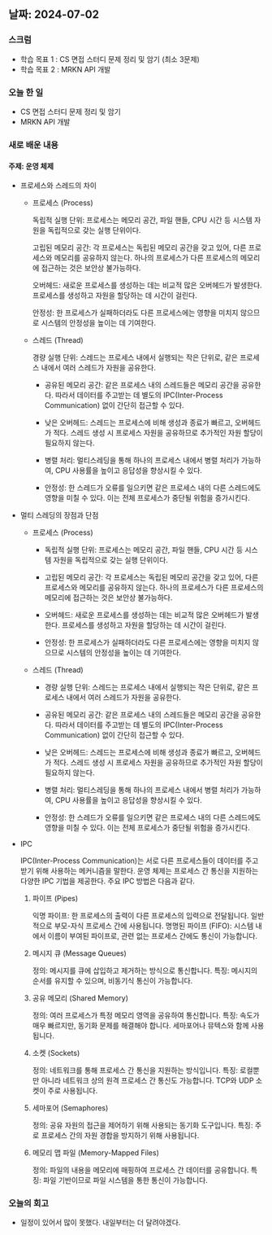 ## 날짜: 2024-07-02

### 스크럼
- 학습 목표 1 : CS 면접 스터디 문제 정리 및 암기 (최소 3문제)
- 학습 목표 2 : MRKN API 개발

### 오늘 한 일
- CS 면접 스터디 문제 정리 및 암기
- MRKN API 개발

### 새로 배운 내용
#### 주제: 운영 체제
- 프로세스와 스레드의 차이


    - 프로세스 (Process)


        독립적 실행 단위: 프로세스는 메모리 공간, 파일 핸들, CPU 시간 등 시스템 자원을 독립적으로 갖는 실행 단위이다.

        고립된 메모리 공간: 각 프로세스는 독립된 메모리 공간을 갖고 있어, 다른 프로세스와 메모리를 공유하지 않는다. 하나의 프로세스가 다른 프로세스의 메모리에 접근하는 것은 보안상 불가능하다.

        오버헤드: 새로운 프로세스를 생성하는 데는 비교적 많은 오버헤드가 발생한다. 프로세스를 생성하고 자원을 할당하는 데 시간이 걸린다.

        안정성: 한 프로세스가 실패하더라도 다른 프로세스에는 영향을 미치지 않으므로 시스템의 안정성을 높이는 데 기여한다.
    - 스레드 (Thread)

        경량 실행 단위: 스레드는 프로세스 내에서 실행되는 작은 단위로, 같은 프로세스 내에서 여러 스레드가 자원을 공유한다.

        - 공유된 메모리 공간: 같은 프로세스 내의 스레드들은 메모리 공간을 공유한다. 따라서 데이터를 주고받는 데 별도의 IPC(Inter-Process Communication) 없이 간단히 접근할 수 있다.

        - 낮은 오버헤드: 스레드는 프로세스에 비해 생성과 종료가 빠르고, 오버헤드가 적다. 스레드 생성 시 프로세스 자원을 공유하므로 추가적인 자원 할당이 필요하지 않는다.

        - 병렬 처리: 멀티스레딩을 통해 하나의 프로세스 내에서 병렬 처리가 가능하여, CPU 사용률을 높이고 응답성을 향상시킬 수 있다.

        - 안정성: 한 스레드가 오류를 일으키면 같은 프로세스 내의 다른 스레드에도 영향을 미칠 수 있다. 이는 전체 프로세스가 중단될 위험을 증가시킨다.

- 멀티 스레딩의 장점과 단점
    - 프로세스 (Process)
        - 독립적 실행 단위: 프로세스는 메모리 공간, 파일 핸들, CPU 시간 등 시스템 자원을 독립적으로 갖는 실행 단위이다.

        - 고립된 메모리 공간: 각 프로세스는 독립된 메모리 공간을 갖고 있어, 다른 프로세스와 메모리를 공유하지 않는다. 하나의 프로세스가 다른 프로세스의 메모리에 접근하는 것은 보안상 불가능하다.

        - 오버헤드: 새로운 프로세스를 생성하는 데는 비교적 많은 오버헤드가 발생한다. 프로세스를 생성하고 자원을 할당하는 데 시간이 걸린다.

        - 안정성: 한 프로세스가 실패하더라도 다른 프로세스에는 영향을 미치지 않으므로 시스템의 안정성을 높이는 데 기여한다.
    - 스레드 (Thread)
        - 경량 실행 단위: 스레드는 프로세스 내에서 실행되는 작은 단위로, 같은 프로세스 내에서 여러 스레드가 자원을 공유한다.
        
        - 공유된 메모리 공간: 같은 프로세스 내의 스레드들은 메모리 공간을 공유한다. 따라서 데이터를 주고받는 데 별도의 IPC(Inter-Process Communication) 없이 간단히 접근할 수 있다.
    
        - 낮은 오버헤드: 스레드는 프로세스에 비해 생성과 종료가 빠르고, 오버헤드가 적다. 스레드 생성 시 프로세스 자원을 공유하므로 추가적인 자원 할당이 필요하지 않는다.
    
        - 병렬 처리: 멀티스레딩을 통해 하나의 프로세스 내에서 병렬 처리가 가능하여, CPU 사용률을 높이고 응답성을 향상시킬 수 있다.
    
        - 안정성: 한 스레드가 오류를 일으키면 같은 프로세스 내의 다른 스레드에도 영향을 미칠 수 있다. 이는 전체 프로세스가 중단될 위험을 증가시킨다.
- IPC

    IPC(Inter-Process Communication)는 서로 다른 프로세스들이 데이터를 주고받기 위해 사용하는 메커니즘을 말한다. 운영 체제는 프로세스 간 통신을 지원하는 다양한 IPC 기법을 제공한다. 주요 IPC 방법은 다음과 같다.
    1. 파이프 (Pipes)

        익명 파이프: 한 프로세스의 출력이 다른 프로세스의 입력으로 전달됩니다. 일반적으로 부모-자식 프로세스 간에 사용됩니다.
        명명된 파이프 (FIFO): 시스템 내에서 이름이 부여된 파이프로, 관련 없는 프로세스 간에도 통신이 가능합니다.
    2. 메시지 큐 (Message Queues)

        정의: 메시지를 큐에 삽입하고 제거하는 방식으로 통신합니다.
        특징: 메시지의 순서를 유지할 수 있으며, 비동기식 통신이 가능합니다.
    3. 공유 메모리 (Shared Memory)

        정의: 여러 프로세스가 특정 메모리 영역을 공유하여 통신합니다.
        특징: 속도가 매우 빠르지만, 동기화 문제를 해결해야 합니다. 세마포어나 뮤텍스와 함께 사용됩니다.
    4. 소켓 (Sockets)

        정의: 네트워크를 통해 프로세스 간 통신을 지원하는 방식입니다.
        특징: 로컬뿐만 아니라 네트워크 상의 원격 프로세스 간 통신도 가능합니다. TCP와 UDP 소켓이 주로 사용됩니다.
    5. 세마포어 (Semaphores)

        정의: 공유 자원의 접근을 제어하기 위해 사용되는 동기화 도구입니다.
        특징: 주로 프로세스 간의 자원 경합을 방지하기 위해 사용됩니다.
    6. 메모리 맵 파일 (Memory-Mapped Files)

        정의: 파일의 내용을 메모리에 매핑하여 프로세스 간 데이터를 공유합니다.
        특징: 파일 기반이므로 파일 시스템을 통한 통신이 가능합니다.


### 오늘의 회고
- 일정이 있어서 많이 못했다. 내일부터는 더 달려야겠다.


